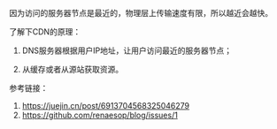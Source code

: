 因为访问的服务器节点是最近的，物理层上传输速度有限，所以越近会越快。



了解下CDN的原理：

1. DNS服务器根据用户IP地址，让用户访问最近的服务器节点；

2. 从缓存或者从源站获取资源。

   

参考链接：

1. https://juejin.cn/post/6913704568325046279
1. https://github.com/renaesop/blog/issues/1